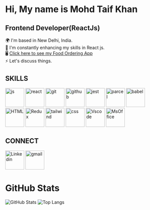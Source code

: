 
# Hi, My name is Mohd Taif Khan  

## Frontend Developer(ReactJs)

🌍  I'm based in New Delhi, India.  
🧠  I'm constantly enhancing my skills in React js.  
🖥️  [Click here to see my Food Ordering App](https://foodorderappbytaif.netlify.app/)     
⚡  Let's discuss things.

## SKILLS

[<img src="https://encrypted-tbn0.gstatic.com/images?q=tbn:ANd9GcSwr7hezbSLIzt0x_LcGYkOF0z4UKsj6QTEZA&s" alt="js" width="60" height="60"/>](https://www.w3schools.com/js/)
[<img src="https://encrypted-tbn0.gstatic.com/images?q=tbn:ANd9GcQ-TLdbAqtzJd2i6o0TLdIxnQUzhKNKb58koA&s" alt="react" width="60" height="60"/>](https://react.dev/learn)
[<img src="https://encrypted-tbn0.gstatic.com/images?q=tbn:ANd9GcQ3w5v3NHCaW5Ig1eG2mWbruAG3_rk_4_tJtg&s" alt="git" width="60" height="60"/>](https://git-scm.com/doc)
[<img src="https://encrypted-tbn0.gstatic.com/images?q=tbn:ANd9GcSbqj9Ii13d6hx5a9kyLnC5A8A96LDSaSZv_w&s" alt="github" width="60" height="60"/>](https://docs.github.com/en/get-started)
[<img src="https://encrypted-tbn0.gstatic.com/images?q=tbn:ANd9GcQ3SQYHAO1IZKdhvZkb4pBktXc_D_wzqVkQFA&s" alt="jest" width="60" height="60"/>](https://jestjs.io/docs/getting-started)
[<img src="https://parceljs.org/assets/og.png" alt="parcel" width="60" height="60"/>](https://parceljs.org/recipes/react/)
[<img src="https://encrypted-tbn0.gstatic.com/images?q=tbn:ANd9GcR2qUjvuCkgy2dS639FfzokycEV9BU9RWqq_I906KNB7reLxOGUcmYcCtAFyhsZeNynWyKqRPlmEs7Z-ylreRRVF1qn9Bl9ihL5oFDDYw" alt="babel" width="60" height="60"/>](https://babeljs.io/docs/)
[<img src="https://encrypted-tbn0.gstatic.com/images?q=tbn:ANd9GcQTEjk3dEXGHWf3zOPwSP5hTx6NdlNcgXdtkg&s" alt="HTML" width="60" height="60"/>](https://www.w3schools.com/html/)
[<img src="https://miro.medium.com/v2/resize:fit:500/1*tOI6UC5EaS2fPItCesI-AQ.png" alt="Redux" width="60" height="60"/>](https://redux.js.org/introduction/getting-started)
[<img src="https://encrypted-tbn0.gstatic.com/images?q=tbn:ANd9GcSVgHWDyjwN9qZsPChFzc5PRfOOOqbfgXqR3w&s" alt="tailwind" width="60" height="60"/>](https://tailwindcss.com/docs/installation)
[<img src="https://encrypted-tbn0.gstatic.com/images?q=tbn:ANd9GcRC_pqc4MwJZdVygwY49rBa1U0ndZZKBWU9PA&s" alt="css" width="60" height="60"/>](https://www.w3schools.com/css/)
[<img src="https://encrypted-tbn0.gstatic.com/images?q=tbn:ANd9GcRXw1e_BUF94tqvmJWuXqHzbCG-nP0ONdK4rA&s" alt="Vscode" width="60" height="60"/>](https://code.visualstudio.com/docs)
[<img src="https://encrypted-tbn0.gstatic.com/images?q=tbn:ANd9GcSMpnGi_CUJbErjTtT091V3MMR5nHlo_UBkPQ&s" alt="MsOffice" width="60" height="60"/>](https://www.microsoft.com/en-in/microsoft-365/microsoft-office)

## CONNECT

[<img src="https://encrypted-tbn0.gstatic.com/images?q=tbn:ANd9GcROp-tVE-R6e5Uw_LRnOl1kC5MMXciei-j0VQ&s" alt="Linkedin" width="60" height="60"/>](https://www.linkedin.com/in/taif-khan-14b404295/)
[<img src="https://cdn.vox-cdn.com/thumbor/x1-9UwiB_BeLufaPfDTRaLrACBo=/0x0:1320x880/1200x628/filters:focal(660x440:661x441)/cdn.vox-cdn.com/uploads/chorus_asset/file/21939811/newgmaillogo.jpg" alt="gmail" width="60" height="60"/>](mailto:mohd.taif.khan1@gmail.com)  

# GitHub Stats

![GitHub Stats](https://github-readme-stats.vercel.app/api?username=tk-droid&show_icons=true&count_private=true) 
![Top Langs](https://github-readme-stats.vercel.app/api/top-langs/?username=tk-droid&count_private=true&langs_count=5)










